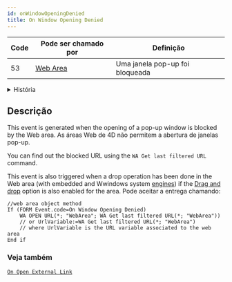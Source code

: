 ```yaml
---
id: onWindowOpeningDenied
title: On Window Opening Denied
---
```


| Code | Pode ser chamado por                           | Definição                       |
| ---- | ---------------------------------------------- | ------------------------------- |
| 53   | [Web Area](../FormObjects/webArea_overview.md) | Uma janela pop-up foi bloqueada |

<details><summary>História</summary>

| Versão | Mudanças |
| ------ | -------- |
| v19 R5 | On Drop  |

</details>

## Descrição

This event is generated when the opening of a pop-up window is blocked by the Web area. As áreas Web de 4D não permitem a abertura de janelas pop-up.

You can find out the blocked URL using the `WA Get last filtered URL` command.

This event is also triggered when a drop operation has been done in the Web area (with embedded and Wwindows system [engines](../FormObjects/properties_WebArea.md#use-embedded-web-rendering-engine)) if the [Drag and drop](../FormObjects/webArea_overview.md#user-interface) option is also enabled for the area. Pode aceitar a entrega chamando:

```4d
//web area object method
If (FORM Event.code=On Window Opening Denied)
	WA OPEN URL(*; "WebArea"; WA Get last filtered URL(*; "WebArea"))  
	// or UrlVariable:=WA Get last filtered URL(*; "WebArea")  
	// where UrlVariable is the URL variable associated to the web area
End if 
```

### Veja também

[`On Open External Link`](onOpenExternalLink.md)
